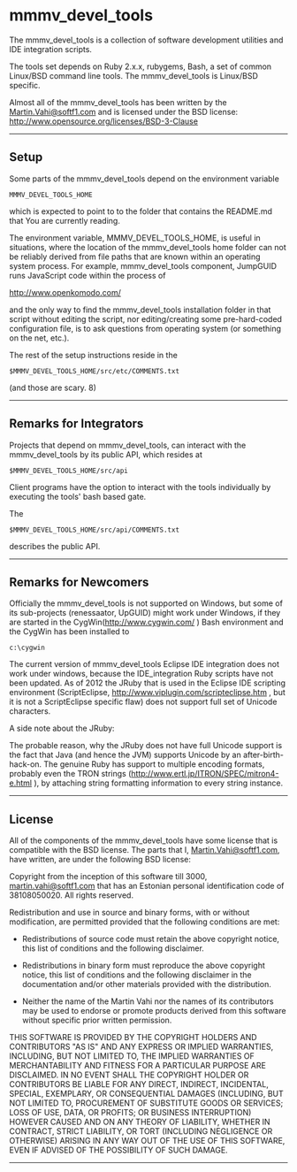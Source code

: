 mmmv_devel_tools
===========================================================================

The mmmv_devel_tools is a collection of software development
utilities and IDE integration scripts.

The tools set depends on Ruby 2.x.x, rubygems, Bash, a set of
common Linux/BSD command line tools.  The mmmv_devel_tools is
Linux/BSD specific.

Almost all of the mmmv_devel_tools has been written by
the Martin.Vahi@softf1.com and is licensed under the BSD license:
http://www.opensource.org/licenses/BSD-3-Clause


---------------------------------------------------------------------------

##                            Setup

Some parts of the mmmv_devel_tools depend on the
environment variable

    MMMV_DEVEL_TOOLS_HOME

which is expected to point to to the folder that
contains the README.md that You are currently reading.

The environment variable, MMMV_DEVEL_TOOLS_HOME,
is useful in situations, where the
location of the mmmv_devel_tools home folder
can not be reliably derived from file paths
that are known within an operating system process.
For example, mmmv_devel_tools component, JumpGUID
runs JavaScript code within the process of

http://www.openkomodo.com/

and the only way to find the mmmv_devel_tools
installation folder in that script without
editing the script, nor editing/creating some
pre-hard-coded configuration file, is to ask
questions from operating system (or
something on the net, etc.).


The rest of the setup instructions reside in the

    $MMMV_DEVEL_TOOLS_HOME/src/etc/COMMENTS.txt

(and those are scary. 8)

---------------------------------------------------------------------------

##                      Remarks for Integrators

Projects that depend on mmmv_devel_tools, can interact with the
mmmv_devel_tools by its public API, which resides at

    $MMMV_DEVEL_TOOLS_HOME/src/api

Client programs have the option to interact with the tools
individually by executing the tools' bash based gate.

The

    $MMMV_DEVEL_TOOLS_HOME/src/api/COMMENTS.txt

describes the public API.

---------------------------------------------------------------------------

##                      Remarks for Newcomers

Officially the mmmv_devel_tools is not supported on Windows,
but some of its sub-projects (renessaator, UpGUID) might work
under Windows, if they are started in the CygWin(http://www.cygwin.com/ )
Bash environment and the CygWin has been installed to

    c:\cygwin

The current version of mmmv_devel_tools Eclipse IDE integration
does not work under windows, because the IDE_integration Ruby scripts
have not been updated. As of 2012 the JRuby that is used in
the Eclipse IDE scripting environment
(ScriptEclipse, http://www.viplugin.com/scripteclipse.htm , but
it is not a ScriptEclipse specific flaw) does not support full
set of Unicode characters.

A side note about the JRuby:

The probable reason, why the JRuby does not have
full Unicode support is the fact that Java (and hence the JVM)
supports Unicode by an after-birth-hack-on. The genuine Ruby
has support to multiple encoding formats, probably even the
TRON strings (http://www.ertl.jp/ITRON/SPEC/mitron4-e.html ),
by attaching string formatting information to every string instance.


---------------------------------------------------------------------------

##                            License

All of the components of the mmmv_devel_tools have some
license that is compatible with the BSD license. The parts that
I, Martin.Vahi@softf1.com, have written, are under the
following BSD license:

Copyright from the inception of this software till 3000,
martin.vahi@softf1.com that has an
Estonian personal identification code of 38108050020.
All rights reserved.

Redistribution and use in source and binary forms, with or
without modification, are permitted provided that the following
conditions are met:

*   Redistributions of source code must retain the above copyright
    notice, this list of conditions and the following disclaimer.

*   Redistributions in binary form must reproduce the above copyright
    notice, this list of conditions and the following disclaimer
    in the documentation and/or other materials provided with the
    distribution.

*   Neither the name of the Martin Vahi nor the names of its
    contributors may be used to endorse or promote products derived
    from this software without specific prior written permission.

THIS SOFTWARE IS PROVIDED BY THE COPYRIGHT HOLDERS AND
CONTRIBUTORS "AS IS" AND ANY EXPRESS OR IMPLIED WARRANTIES,
INCLUDING, BUT NOT LIMITED TO, THE IMPLIED WARRANTIES OF
MERCHANTABILITY AND FITNESS FOR A PARTICULAR PURPOSE ARE
DISCLAIMED. IN NO EVENT SHALL THE COPYRIGHT HOLDER OR
CONTRIBUTORS BE LIABLE FOR ANY DIRECT, INDIRECT, INCIDENTAL,
SPECIAL, EXEMPLARY, OR CONSEQUENTIAL DAMAGES (INCLUDING,
BUT NOT LIMITED TO, PROCUREMENT OF SUBSTITUTE GOODS OR
SERVICES; LOSS OF USE, DATA, OR PROFITS; OR BUSINESS
INTERRUPTION) HOWEVER CAUSED AND ON ANY THEORY OF LIABILITY,
WHETHER IN CONTRACT, STRICT LIABILITY, OR TORT (INCLUDING
NEGLIGENCE OR OTHERWISE) ARISING IN ANY WAY OUT OF THE USE
OF THIS SOFTWARE, EVEN IF ADVISED OF THE POSSIBILITY OF SUCH DAMAGE.


---------------------------------------------------------------------------
